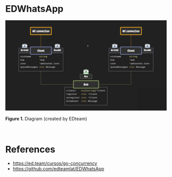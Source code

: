 # EDWhatsApp

![Diagram](https://github.com/rcgc/EDWhatsApp/blob/master/docs/screenshot.png)
<p><b>Figure 1. </b>Diagram (created by EDteam)</p><br>

# References
* https://ed.team/cursos/go-concurrency
* https://github.com/edteamlat/EDWhatsApp
